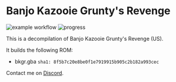 # Banjo Kazooie Grunty's Revenge

![example workflow](https://github.com/jellees/bkgr/actions/workflows/build.yml/badge.svg)
![progress](https://img.shields.io/endpoint?url=https%3A%2F%2Fgist.githubusercontent.com%2Fjellees%2Fb35087f821408554ad6d43f1ca9b1399%2Fraw%2Fbkgr-progress.json)

This is a decompilation of Banjo Kazooie Grunty's Revenge (US).

It builds the following ROM:
* bkgr.gba `sha1: 8f5b7c20e8be0f1e7919915b905c2b182a993cec`

Contact me on [Discord](https://discord.com/users/164348894702993408).
